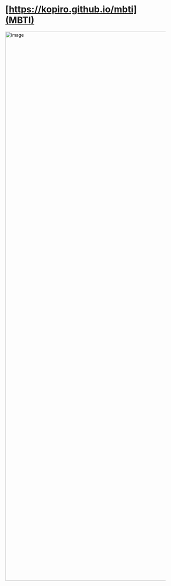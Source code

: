 # [https://kopiro.github.io/mbti](MBTI)

<img width="1726" alt="image" src="https://github.com/kopiro/mbti/assets/839700/e329186b-1333-4c53-98ad-863028bb55eb">
